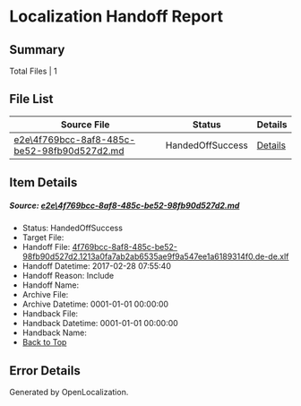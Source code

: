 # <a name='report-top'></a> Localization Handoff Report

## Summary
 Total Files | 1

## File List
 Source File | Status | Details 
 ----------- | ------ | ------- 
 [e2e\4f769bcc-8af8-485c-be52-98fb90d527d2.md](https://github.com/OpenLocalizationTestOrg/ol-test4/blob/c7689255f007856bba7f872913f69b1755c09efc/e2e/4f769bcc-8af8-485c-be52-98fb90d527d2.md) | HandedOffSuccess | [Details](#5054c7710412b7d726740fbae701c4ecc3473be81)

## Item Details
##### <a name='5054c7710412b7d726740fbae701c4ecc3473be81'></a> Source: [e2e\4f769bcc-8af8-485c-be52-98fb90d527d2.md](https://github.com/OpenLocalizationTestOrg/ol-test4/blob/c7689255f007856bba7f872913f69b1755c09efc/e2e/4f769bcc-8af8-485c-be52-98fb90d527d2.md)
* Status: HandedOffSuccess
* Target File: 
* Handoff File: [4f769bcc-8af8-485c-be52-98fb90d527d2.1213a0fa7ab2ab6535ae9f9a547ee1a6189314f0.de-de.xlf](https://github.com/OpenLocalizationTestOrg/ol-test4-handoff/blob/1b98bb1ada87f3ecea1bedbce3501e999e24d559/ol-handoff/OpenLocalizationTestOrg/ol-test4-dede/xinjiang/ht/4f769bcc-8af8-485c-be52-98fb90d527d2.1213a0fa7ab2ab6535ae9f9a547ee1a6189314f0.de-de.xlf)
* Handoff Datetime: 2017-02-28 07:55:40
* Handoff Reason: Include
* Handoff Name: 
* Archive File: 
* Archive Datetime: 0001-01-01 00:00:00
* Handback File: 
* Handback Datetime: 0001-01-01 00:00:00
* Handback Name: 
* [Back to Top](#report-top)


## Error Details

Generated by OpenLocalization.
